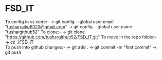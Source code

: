 # FSD_IT

To config in vs code:-
    -> git config --global user.email "tusharraiku6020@gmail.com"
    -> git config --global user.name "tushargithub52"
To clone:-
    -> git clone "https://github.com/tushargithub52/FSD_IT.git"
To move in the repo folder:-
    -> cd .\FSD_IT\
To push into github changes:-
    -> git add .
    -> git commit -m "first commit"
    -> git push

    